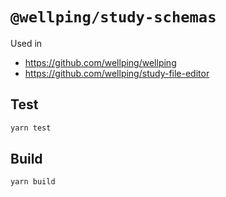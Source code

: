 # `@wellping/study-schemas`

Used in
- https://github.com/wellping/wellping
- https://github.com/wellping/study-file-editor

## Test

```bash
yarn test
```

## Build

```bash
yarn build
```
